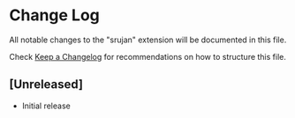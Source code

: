 # Change Log

All notable changes to the "srujan" extension will be documented in this file.

Check [Keep a Changelog](http://keepachangelog.com/) for recommendations on how to structure this file.

## [Unreleased]

- Initial release